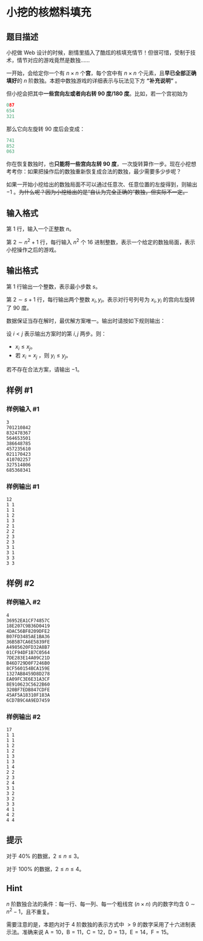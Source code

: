 # 小挖的核燃料填充

## 题目描述

小挖做 Web 设计的时候，剧情里插入了酷炫的核填充情节！但很可惜，受制于技术，情节对应的游戏竟然是数独……

一开始，会给定你一个有 $n\times n$ 个**宫**，每个宫中有 $n \times n$ 个元素，且**早已全部正确填好**的 $n$ 阶数独。本题中数独游戏的详细表示与玩法见下方 **“补充说明”** 。

但小挖会把其中**一些宫向左或者向右转 90 度/180 度**。比如，若一个宫初始为

```cpp
087
654
321
```

那么它向左旋转 $90$ 度后会变成：

```cpp
741
852
063
```
你在恢复数独时，也**只能将一些宫向左转 $90$ 度**，一次旋转算作一步。现在小挖想考考你：如果把操作后的数独重新恢复成合法的数独，最少需要多少步呢？

如果一开始小挖给出的数独局面不可以通过任意次、任意位置的左旋得到，则输出 $-1$ 。~~为什么呢？因为小挖给出的是“自认为完全正确的”数独，但实际不一定。~~

## 输入格式

第 $1$ 行，输入一个正整数 $n$。

第 $2\sim n^2+1$ 行，每行输入 $n^2$ 个 $16$ 进制整数，表示一个给定的数独局面，表示小挖操作之后的游戏。

## 输出格式

第 $1$ 行输出一个整数，表示最小步数 $s$。

第 $2\sim s+1$ 行，每行输出两个整数 $x_i,y_i$。表示对行号列号为 $x_i,y_i$ 的宫向左旋转了 $90$ 度。

数据保证当存在解时，最优解方案唯一。输出时请按如下规则输出：

设 $i<j$ 表示输出方案时的第 $i,j$ 两步。则：

- $x_i\leq x_j$。
- 若 $x_i= x_j$ ，则 $y_i\leq y_j$。

若不存在合法方案，请输出 $-1$。

## 样例 #1

### 样例输入 #1
```
3
701210842
832478367
564653501
386648785
457235610
021170423
410702257
327514806
685368341
```

### 样例输出 #1

```
12
1 1
1 1
1 2
1 3
2 1
2 2
2 3
2 3
3 1
3 1
3 3
3 3
```

## 样例 #2

### 样例输入 #2
```
4
36952EA1CF74857C
18E207C9B36D0419
4DAC56BF8209DFE2
B07FD3485AE1BA36
36B5B7CA6E5839FE
A4985620FD32A8B7
01CF94DF1B7C0564
7DE283E14A09C21D
B46D729D0F7246B0
8CF560154BCA159E
1327AB8459D8D278
EA09FC3E6E31A3CF
8E910623C5622B60
320BF7EDB847CDFE
45AF5A18310F183A
6CD7B9C4A9ED7459
```

### 样例输出 #2

```
17
1 1
1 1
1 2
1 2
1 3
1 3
1 4
2 2
2 3
2 4
3 1
3 2
3 2
3 3
4 1
4 2
4 4
```

## 提示

对于 $40\%$ 的数据，$2 \le n\leq 3$。

对于 $100\%$ 的数据，$2 \le n\leq 4$。

## Hint

$n$ 阶数独合法的条件：每一行、每一列、每一个粗线宫 $(n\times n)$ 内的数字均含 $0\sim  n^2-1$，且不重复。

需要注意的是，本题内对于 $4$ 阶数独的表示方式中 $>9$ 的数字采用了十六进制表示法。准确来说 $\mathrm A=10$，$\mathrm B=11$，$\mathrm C=12$，$\mathrm D=13$，$\mathrm E=14$，$\mathrm F=15$。


